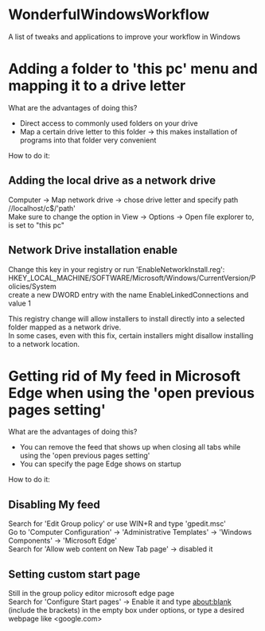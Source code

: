 
# WonderfulWindowsWorkflow
A list of tweaks and applications to improve your workflow in Windows


# Adding a folder to 'this pc' menu and mapping it to a drive letter
What are the advantages of doing this?  
- Direct access to commonly used folders on your drive  
- Map a certain drive letter to this folder -> this makes installation of programs into that folder very convenient  

How to do it:
## Adding the local drive as a network drive
Computer -> Map network drive -> chose drive letter and specify path //localhost/c$/'path'  
Make sure to change the option in View -> Options -> Open file explorer to, is set to "this pc"  

## Network Drive installation enable
Change this key in your registry or run 'EnableNetworkInstall.reg':  
HKEY_LOCAL_MACHINE/SOFTWARE/Microsoft/Windows/CurrentVersion/Policies/System  
create a new DWORD entry with the name EnableLinkedConnections and value 1  

This registry change will allow installers to install directly into a selected folder mapped as a network drive.  
In some cases, even with this fix, certain installers might disallow installing to a network location.  



# Getting rid of My feed in Microsoft Edge when using the 'open previous pages setting'
What are the advantages of doing this?  
- You can remove the feed that shows up when closing all tabs while using the 'open previous pages setting'  
- You can specify the page Edge shows on startup  

How to do it:
## Disabling My feed
Search for 'Edit Group policy' or use WIN+R and type 'gpedit.msc'  
Go to 'Computer Configuration' -> 'Administrative Templates' -> 'Windows Components' -> 'Microsoft Edge'  
Search for 'Allow web content on New Tab page' -> disabled it  

## Setting custom start page
Still in the group policy editor microsoft edge page  
Search for 'Configure Start pages' -> Enable it and type <about:blank> (include the brackets) in the empty box under options, or type a desired webpage like <google.com>  
